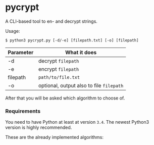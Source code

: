 # pycrypt

A CLI-based tool to en- and decrypt strings.

Usage:

```
$ python3 pycrypt.py [-d/-e] [filepath.txt] [-o] [filepath]
```



Parameter | What it does
--- | ---
-d | decrypt `filepath`
-e | encrypt `filepath`
filepath | `path/to/file.txt`
-o | optional, output also to file `filepath`

After that you will be asked which algorithm to choose of.

### Requirements

You need to have Python at least at version `3.4`.
The newest Python3 version is highly recommended.

These are the already implemented algorithms:
